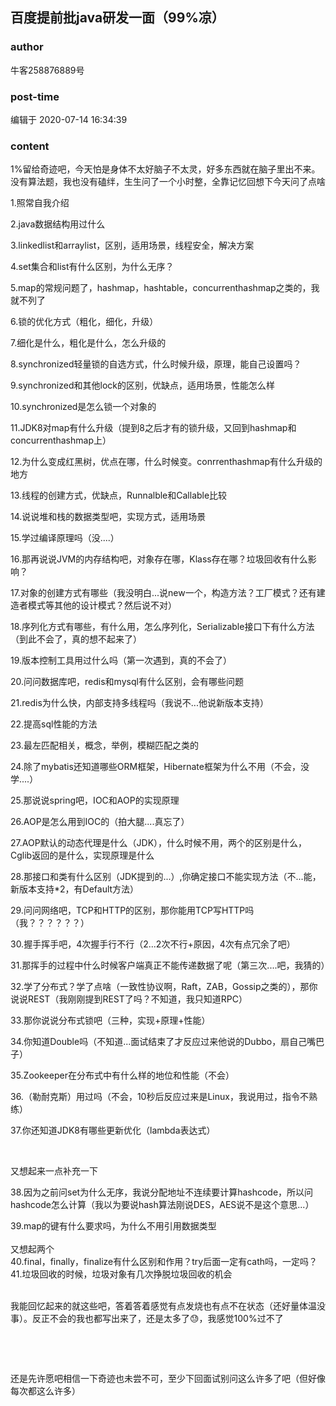 ## 百度提前批java研发一面（99%凉）
### author 
牛客258876889号
### post-time 

编辑于  2020-07-14 16:34:39
### content 
<div class="post-topic-des nc-post-content">
 <p>
  1%留给奇迹吧，今天怕是身体不太好脑子不太灵，好多东西就在脑子里出不来。没有算法题，我也没有磕绊，生生问了一个小时整，全靠记忆回想下今天问了点啥
 </p>
 <p>
  1.照常自我介绍
 </p>
 <p>
  2.java数据结构用过什么
 </p>
 <p>
  3.linkedlist和arraylist，区别，适用场景，线程安全，解决方案
 </p>
 <p>
  4.set集合和list有什么区别，为什么无序？
 </p>
 <p>
  5.map的常规问题了，hashmap，hashtable，concurrenthashmap之类的，我就不列了
 </p>
 <p>
  6.锁的优化方式（粗化，细化，升级）
 </p>
 <p>
  7.细化是什么，粗化是什么，怎么升级的
 </p>
 <p>
  8.synchronized轻量锁的自选方式，什么时候升级，原理，能自己设置吗？
 </p>
 <p>
  9.synchronized和其他lock的区别，优缺点，适用场景，性能怎么样
 </p>
 <p>
  10.synchronized是怎么锁一个对象的
 </p>
 <p>
  11.JDK8对map有什么升级（提到8之后才有的锁升级，又回到hashmap和concurrenthashmap上）
 </p>
 <p>
  12.为什么变成红黑树，优点在哪，什么时候变。conrrenthashmap有什么升级的地方
 </p>
 <p>
  13.线程的创建方式，优缺点，Runnalble和Callable比较
 </p>
 <p>
  14.说说堆和栈的数据类型吧，实现方式，适用场景
 </p>
 <p>
  15.学过编译原理吗（没....）
 </p>
 <p>
  16.那再说说JVM的内存结构吧，对象存在哪，Klass存在哪？垃圾回收有什么影响？
 </p>
 <p>
  17.对象的创建方式有哪些（我没明白...说new一个，构造方法？工厂模式？还有建造者模式等其他的设计模式？然后说不对）
 </p>
 <p>
  18.序列化方式有哪些，有什么用，怎么序列化，Serializable接口下有什么方法（到此不会了，真的想不起来了）
 </p>
 <p>
  19.版本控制工具用过什么吗（第一次遇到，真的不会了）
 </p>
 <p>
  20.问问数据库吧，redis和mysql有什么区别，会有哪些问题
 </p>
 <p>
  21.redis为什么快，内部支持多线程吗（我说不...他说新版本支持）
 </p>
 <p>
  22.提高sql性能的方法
 </p>
 <p>
  23.最左匹配相关，概念，举例，模糊匹配之类的
 </p>
 <p>
  24.除了mybatis还知道哪些ORM框架，Hibernate框架为什么不用（不会，没学....）
 </p>
 <p>
  25.那说说spring吧，IOC和AOP的实现原理
 </p>
 <p>
  26.AOP是怎么用到IOC的（拍大腿....真忘了）
 </p>
 <p>
  27.AOP默认的动态代理是什么（JDK），什么时候不用，两个的区别是什么，Cglib返回的是什么，实现原理是什么
 </p>
 <p>
  28.那接口和类有什么区别（JDK提到的...）,你确定接口不能实现方法（不...能，新版本支持*2，有Default方法）
 </p>
 <p>
  29.问问网络吧，TCP和HTTP的区别，那你能用TCP写HTTP吗（我？？？？？？）
 </p>
 <p>
  30.握手挥手吧，4次握手行不行（2...2次不行+原因，4次有点冗余了吧）
 </p>
 <p>
  31.那挥手的过程中什么时候客户端真正不能传递数据了呢（第三次....吧，我猜的）
 </p>
 <p>
  32.学了分布式？学了点啥（一致性协议啊，Raft，ZAB，Gossip之类的），那你说说REST（我刚刚提到REST了吗？不知道，我只知道RPC）
 </p>
 <p>
  33.那你说说分布式锁吧（三种，实现+原理+性能）
 </p>
 <p>
  34.你知道Double吗（不知道...面试结束了才反应过来他说的Dubbo，扇自己嘴巴子）
 </p>
 <p>
  35.Zookeeper在分布式中有什么样的地位和性能（不会）
 </p>
 <p>
  36.（勒耐克斯）用过吗（不会，10秒后反应过来是Linux，我说用过，指令不熟练）
 </p>
 <p>
  37.你还知道JDK8有哪些更新优化（lambda表达式）
 </p>
 <p>
  <br/>
 </p>
 <p>
  又想起来一点补充一下
 </p>
 <p>
  38.因为之前问set为什么无序，我说分配地址不连续要计算hashcode，所以问hashcode怎么计算（我以为要说hash算法刚说DES，AES说不是这个意思...）
 </p>
 <div>
  39.map的键有什么要求吗，为什么不用引用数据类型
 </div>
 <div>
  <br/>
 </div>
 <div>
  又想起两个
 </div>
 <div>
  40.final，finally，finalize有什么区别和作用？try后面一定有cath吗，一定吗？
 </div>
 <div>
  41.垃圾回收的时候，垃圾对象有几次挣脱垃圾回收的机会
 </div>
 <div>
  <br/>
 </div>
 <p>
  我能回忆起来的就这些吧，答着答着感觉有点发烧也有点不在状态（还好量体温没事）。反正不会的我也都写出来了，还是太多了😓，我感觉100%过不了
 </p>
 <p>
  <br/>
 </p>
 <p>
  <br/>
 </p>
 <p>
  还是先许愿吧相信一下奇迹也未尝不可，至少下回面试别问这么许多了吧（但好像每次都这么许多）
 </p>
 <p>
  <br/>
 </p>
 <p>
  <br/>
 </p>
</div>
